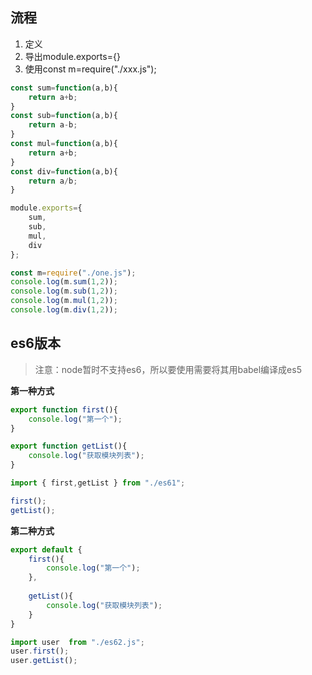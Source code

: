 ## 流程

1. 定义
2. 导出module.exports={}
3. 使用const m=require("./xxx.js");

```javascript
const sum=function(a,b){
    return a+b;
}
const sub=function(a,b){
    return a-b;
}
const mul=function(a,b){
    return a+b;
}
const div=function(a,b){
    return a/b;
}

module.exports={
    sum,
    sub,
    mul,
    div
};
```

```javascript
const m=require("./one.js");
console.log(m.sum(1,2));
console.log(m.sub(1,2));
console.log(m.mul(1,2));
console.log(m.div(1,2));
```

## es6版本

> 注意：node暂时不支持es6，所以要使用需要将其用babel编译成es5

**第一种方式**

```javascript
export function first(){
    console.log("第一个");
}

export function getList(){
    console.log("获取模块列表");
}
```

```javascript
import { first,getList } from "./es61";

first();
getList();
```

**第二种方式**

```javascript
export default {
    first(){
        console.log("第一个");
    },
  
    getList(){
        console.log("获取模块列表");
    }
}
```

```javascript
import user  from "./es62.js";
user.first();
user.getList();
```
